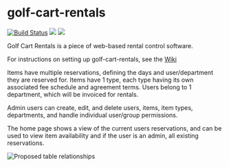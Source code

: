 # golf-cart-rentals

[![Build Status](https://travis-ci.org/umts/golf-cart-rentals.svg?branch=master)](https://travis-ci.org/umts/golf-cart-rentals)
<a href="https://codeclimate.com/github/umts/golf-cart-rentals"><img src="https://codeclimate.com/github/umts/golf-cart-rentals/badges/gpa.svg" /></a>
<a href="https://codeclimate.com/github/umts/golf-cart-rentals/coverage"><img src="https://codeclimate.com/github/umts/golf-cart-rentals/badges/coverage.svg" /></a>

Golf Cart Rentals is a piece of web-based rental control software.

For instructions on setting up golf-cart-rentals, see the [Wiki](https://github.com/umts/golf-cart-rentals/wiki/Getting-Started-with-golf-cart-rentals!)

Items have multiple reservations, defining the days and user/department they are reserved for.
Items have 1 type, each type having its own associated fee schedule and agreement terms.
Users belong to 1 department, which will be invoiced for rentals.

Admin users can create, edit, and delete users, items, item types, departments, and handle individual user/group permissions.

The home page shows a view of the current users reservations, and can be used to view item availability and if the user is an admin, all existing reservations.

![Proposed table relationships](https://github.com/umts/golf-cart-rentals/blob/master/Golfcart%20Schema.png)
